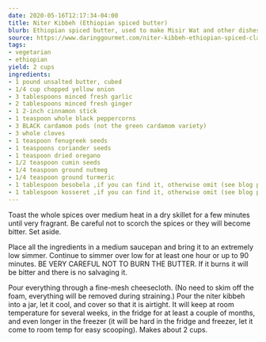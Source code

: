 ```yaml
---
date: 2020-05-16T12:17:34-04:00
title: Niter Kibbeh (Ethiopian spiced butter)
blurb: Ethiopian spiced butter, used to make Misir Wat and other dishes
source: https://www.daringgourmet.com/niter-kibbeh-ethiopian-spiced-clarified-butter/
tags:
- vegetarian
- ethiopian
yield: 2 cups
ingredients:
- 1 pound unsalted butter, cubed
- 1/4 cup chopped yellow onion
- 3 tablespoons minced fresh garlic
- 2 tablespoons minced fresh ginger
- 1 2-inch cinnamon stick
- 1 teaspoon whole black peppercorns
- 3 BLACK cardamom pods (not the green cardamom variety)
- 3 whole cloves
- 1 teaspoon fenugreek seeds
- 1 teaspoons coriander seeds
- 1 teaspoon dried oregano
- 1/2 teaspoon cumin seeds
- 1/4 teaspoon ground nutmeg
- 1/4 teaspoon ground turmeric
- 1 tablespoon besobela ,if you can find it, otherwise omit (see blog post)
- 1 tablespoon kosseret ,if you can find it, otherwise omit (see blog post)
---
```


Toast the whole spices over medium heat in a dry skillet for a few minutes
until very fragrant.  Be careful not to scorch the spices or they will
become bitter.  Set aside.

Place all the ingredients in a medium saucepan and bring it to an extremely
low simmer.  Continue to simmer over low for at least one hour or up to 90
minutes.  BE VERY CAREFUL NOT TO BURN THE BUTTER.  If it burns it will be
bitter and there is no salvaging it.

Pour everything through a fine-mesh cheesecloth.  (No need to skim off the
foam, everything will be removed during straining.) Pour the niter kibbeh
into a jar, let it cool, and cover so that it is airtight.  It will keep at
room temperature for several weeks, in the fridge for at least a couple of
months, and even longer in the freezer (it will be hard in the fridge and
freezer, let it come to room temp for easy scooping).  Makes about 2 cups.
